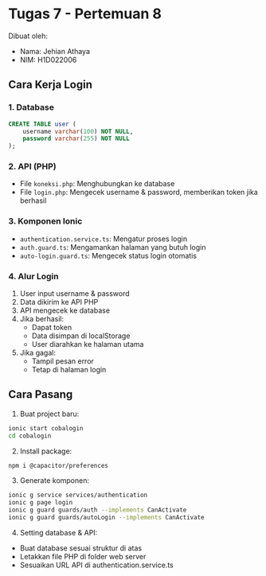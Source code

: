 # Tugas 7 - Pertemuan 8

Dibuat oleh:
- Nama: Jehian Athaya
- NIM: H1D022006

## Cara Kerja Login

### 1. Database
```sql
CREATE TABLE user (
    username varchar(100) NOT NULL,
    password varchar(255) NOT NULL
);
```

### 2. API (PHP)
- File `koneksi.php`: Menghubungkan ke database
- File `login.php`: Mengecek username & password, memberikan token jika berhasil

### 3. Komponen Ionic
- `authentication.service.ts`: Mengatur proses login
- `auth.guard.ts`: Mengamankan halaman yang butuh login
- `auto-login.guard.ts`: Mengecek status login otomatis

### 4. Alur Login
1. User input username & password
2. Data dikirim ke API PHP
3. API mengecek ke database
4. Jika berhasil:
   - Dapat token
   - Data disimpan di localStorage
   - User diarahkan ke halaman utama
5. Jika gagal:
   - Tampil pesan error
   - Tetap di halaman login

## Cara Pasang

1. Buat project baru:
```bash
ionic start cobalogin
cd cobalogin
```

2. Install package:
```bash
npm i @capacitor/preferences
```

3. Generate komponen:
```bash
ionic g service services/authentication
ionic g page login
ionic g guard guards/auth --implements CanActivate
ionic g guard guards/autoLogin --implements CanActivate
```

4. Setting database & API:
- Buat database sesuai struktur di atas
- Letakkan file PHP di folder web server
- Sesuaikan URL API di authentication.service.ts
